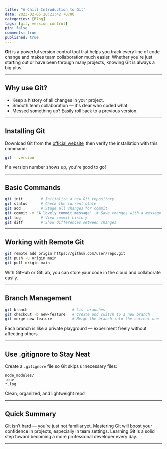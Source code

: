 ```yaml
---
title: "A Chill Introduction to Git"
date: 2023-02-05 20:21:42 +0700
categories: [Blog]
tags: [git, version control]
pin: false
comments: true
published: true
---
```


**Git** is a powerful version control tool that helps you track every line of code change and makes team collaboration much easier.
Whether you're just starting out or have been through many projects, knowing Git is always a big plus.

---

## Why use Git?

* Keep a history of all changes in your project.
* Smooth team collaboration — it's clear who coded what.
* Messed something up? Easily roll back to a previous version.

---

## Installing Git

Download Git from the [official website](https://git-scm.com/downloads), then verify the installation with this command:

```bash
git --version
```

If a version number shows up, you're good to go!

---

## Basic Commands

```bash
git init        # Initialize a new Git repository
git status      # Check the current state
git add .       # Stage all changes for commit
git commit -m "A lovely commit message"  # Save changes with a message
git log         # View commit history
git diff        # Show differences between changes
```

---

## Working with Remote Git

```bash
git remote add origin https://github.com/user/repo.git
git push -u origin main
git pull origin main
```

With GitHub or GitLab, you can store your code in the cloud and collaborate easily.

---

## Branch Management

```bash
git branch                    # List branches
git checkout -b new-feature   # Create and switch to a new branch
git merge new-feature         # Merge the branch into the current one
```

Each branch is like a private playground — experiment freely without affecting others.

---

## Use .gitignore to Stay Neat

Create a `.gitignore` file so Git skips unnecessary files:

```text
node_modules/
.env
*.log
```

Clean, organized, and lightweight repo!

---

## Quick Summary

Git isn’t hard — you’re just not familiar yet.
Mastering Git will boost your confidence in projects, especially in team settings.
Learning Git is a solid step toward becoming a more professional developer every day.

---
